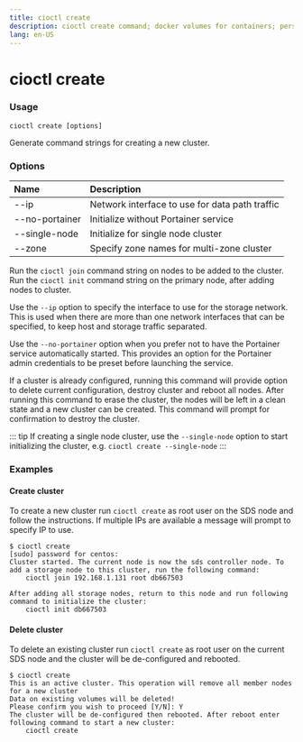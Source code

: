 ```yaml
---
title: cioctl create
description: cioctl create command; docker volumes for containers; persistent volumes for pods
lang: en-US
---
```


# cioctl create

<h3>Usage</h3>

`cioctl create [options]`

Generate command strings for creating a new cluster.

<h3>Options</h3>

| Name               | Description                                    |
|:-------------------|:-----------------------------------------------|
| --ip <ip-address>  | Network interface to use for data path traffic |
| --no-portainer     | Initialize without Portainer service           |
| --single-node      | Initialize for single node cluster             |
| --zone             | Specify zone names for multi-zone cluster      |

Run the `cioctl join` command string on nodes to be added to the cluster. Run the `cioctl init` command string on the primary node, after adding nodes to cluster.

Use the `--ip` option to specify the interface to use for the storage network. This is used when there are more than one network interfaces that can be specified, to keep host and storage traffic separated.

Use the `--no-portainer` option when you prefer not to have the Portainer service automatically started. This provides an option for the Portainer admin credentials to be preset before launching the service.  

If a cluster is already configured, running this command will provide option to delete current configuration, destroy cluster and reboot all nodes. After running this command to erase the cluster, the nodes will be left in a clean state and a new cluster can be created. This command will prompt for confirmation to destroy the cluster.

::: tip
If creating a single node cluster, use the `--single-node` option to start initializing the cluster, e.g. `cioctl create --single-node`
:::

<h3>Examples</h3>

<h4>Create cluster</h4>

To create a new cluster run `cioctl create` as root user on the SDS node and follow the instructions. If multiple IPs are available a message will prompt to specify IP to use.
```
$ cioctl create
[sudo] password for centos:
Cluster started. The current node is now the sds controller node. To add a storage node to this cluster, run the following command:
    cioctl join 192.168.1.131 root db667503

After adding all storage nodes, return to this node and run following command to initialize the cluster:
    cioctl init db667503
```

<h4>Delete cluster</h4>

To delete an existing cluster run `cioctl create` as root user on the current SDS node and the cluster will be de-configured and rebooted.
```
$ cioctl create
This is an active cluster. This operation will remove all member nodes for a new cluster
Data on existing volumes will be deleted!
Please confirm you wish to proceed [Y/N]: Y
The cluster will be de-configured then rebooted. After reboot enter following command to start a new cluster:
    cioctl create
```
